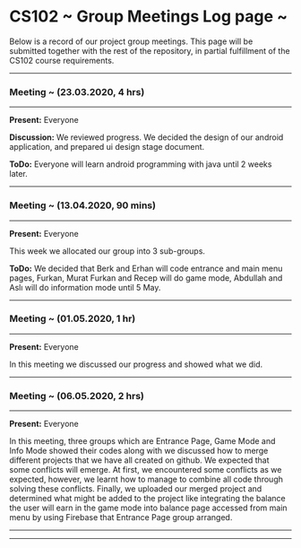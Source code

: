 # CS102 ~ Group Meetings Log page ~

Below is a record of our project group meetings. This page will be submitted together with the rest of the repository, in partial fulfillment of the CS102 course requirements.

****
### Meeting ~ (23.03.2020, 4 hrs)
****
**Present:** Everyone

**Discussion:** 
We reviewed progress. We decided the design of our android application, and prepared ui design stage document.

**ToDo:** Everyone will learn android programming with java until 2 weeks later.

****
### Meeting ~ (13.04.2020, 90 mins)
****
**Present:** Everyone

This week we allocated our group into 3 sub-groups. 

**ToDo:** We decided that Berk and Erhan will code entrance and main menu pages, Furkan, Murat Furkan and Recep will do game mode, Abdullah and Aslı will do information mode until 5 May.

****
### Meeting ~ (01.05.2020, 1 hr)
****
**Present:** Everyone

In this meeting we discussed our progress and showed what we did.

****
### Meeting ~ (06.05.2020, 2 hrs)
****
**Present:** Everyone

In this meeting, three groups which are Entrance Page, Game Mode and Info Mode showed their codes along with we discussed how to merge different projects that we have all created on github. We expected that some conflicts will emerge. At first, we encountered some conflicts as we expected, however, we learnt how to manage to combine all code through solving these conflicts. Finally, we uploaded our merged project and determined what might be added to the project like integrating the balance the user will earn in the game mode into balance page accessed from main menu by using Firebase that Entrance Page group arranged.

****
****
